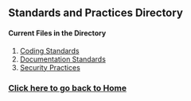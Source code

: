 ## Standards and Practices Directory
#### Current Files in the Directory
1. [Coding Standards](https://github.com/kiffit/waterfall-project/blob/main/standards-and-practices/coding_standards.md)
2. [Documentation Standards](https://github.com/kiffit/waterfall-project/blob/main/standards-and-practices/documentation_standards.md)
3. [Security Practices](https://github.com/kiffit/waterfall-project/blob/main/standards-and-practices/security_practices.md)

### **[Click here to go back to Home](https://github.com/kiffit/waterfall-project)**
